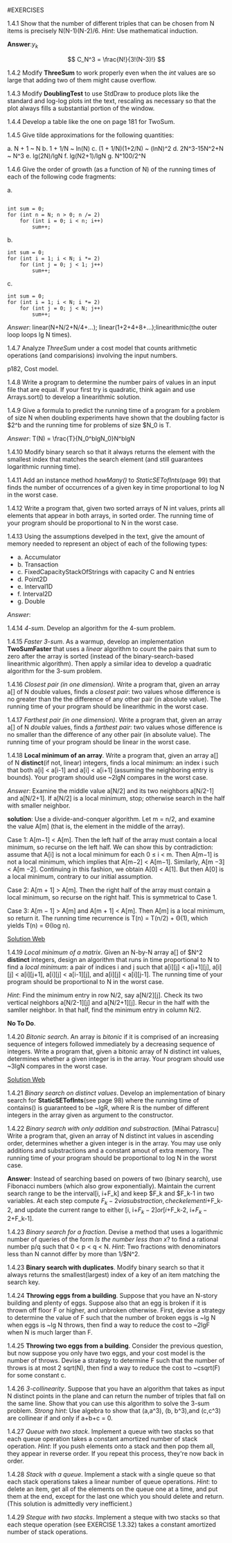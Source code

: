 #EXERCISES

1.4.1 Show that the number of different triples that can be chosen from N items is precisely N(N-1)(N-2)/6. *Hint*: Use mathematical induction.

**Answer**:$y_k$ 

$$ C_N^3 = \frac{N!}{3!(N-3)!} $$

1.4.2 Modify **ThreeSum** to work properly even when the *int* values are so large that adding two of them might cause overflow.

1.4.3 Modify **DoublingTest** to use StdDraw to produce plots like the standard and log-log plots int the text, rescaling as necessary so that the plot always fills a substantial portion of the window.

1.4.4 Develop a table like the one on page 181 for TwoSum.

1.4.5 Give tilde approximations for the following quantities:

a. N + 1 ~ N
b. 1 + 1/N ~ ln(N)
c. (1 + 1/N)(1+2/N) ~ (lnN)^2
d. 2N^3-15N^2+N ~ N^3
e. lg(2N)/lgN 
f. lg(N2+1)/lgN
g. N^100/2^N

1.4.6 Give the order of growth (as a function of N) of the running times of each of the following code fragments:

a.
```

int sum = 0;
for (int n = N; n > 0; n /= 2)
    for (int i = 0; i < n; i++)
        sum++;

```

b.
```
int sum = 0; 
for (int i = 1; i < N; i *= 2)
    for (int j = 0; j < 1; j++)
        sum++;

```
c.
```
int sum = 0; 
for (int i = 1; i < N; i *= 2)
    for (int j = 0; j < N; j++)
        sum++;
```
*Answer*: linear(N+N/2+N/4+...); linear(1+2+4+8+...);linearithmic(the outer loop loops lg N times).


1.4.7 Analyze *ThreeSum* under a cost model that counts arithmetic operations (and comparisions) involving the input numbers.

p182, Cost model.

1.4.8 Write a program to determine the number pairs of values in an input file that are equal. If your first try is quadratic, think again and use Arrays.sort() to develop a linearithmic solution.

1.4.9 Give a formula to predict the running time of a program for a problem of size N when doubling experiments have shown that the doubling factor is $2^b and the running time for problems of size $N_0 is T.

*Answer*: T(N) = \frac{T}{N_0^blgN_0}N^blgN

1.4.10 Modify binary search so that it always returns the element with the smallest index that matches the search element (and still guarantees logarithmic running time).

1.4.11 Add an instance method *howMany()* to *StaticSETofInts*(page 99) that finds the number of occurrences of a given key in time proportional to log N in the worst case.


1.4.12 Write a program that, given two sorted arrays of N int values, prints all elements that appear in both arrays, in sorted order. The running time of your program should be proportional to N in the worst case.

1.4.13 Using the assumptions develped in the text, give the amount of memory needed to represent an object of each of the following types:

- a. Accumulator
- b. Transaction
- c. FixedCapacityStackOfStrings with capacity C and N entries
- d. Point2D
- e. Interval1D
- f. Interval2D
- g. Double

*Answer*:


1.4.14 *4-sum*. Develop an algorithm for the 4-sum problem.

1.4.15 *Faster 3-sum*. As a warmup, develop an implementation **TwoSumFaster** that uses a *linear* algorithm to count the pairs that sum to zero after the array is sorted (instead of the binary-search-based linearithmic algorithm). Then apply a similar idea to develop a quadratic algorithm for the 3-sum problem.

1.4.16 *Closest pair (in one dimension).* Write a program that, given an array a[] of N double values, finds a *closest pair*: two values whose difference is no greater than the the difference of any other pair (in absolute value). The running time of your program should be linearithmic in the worst case.

1.4.17 *Farthest pair (in one dimension)*. Write a program that, given an array a[] of N *double* values, finds a *farthest pair*: two values whose difference is no smaller than the difference of any other pair (in absolute value). The running time of your program should be linear in the worst case.

1.4.18 **Local minimum of an array**. Write a program that, given an array a[] of N **distinct**(if not, linear) integers, finds a local minimum: an index i such that both a[i] < a[i-1] and a[i] < a[i+1] (assuming the neighboring entry is bounds). Your program should use ~2lgN compares in the worst case.

*Answer*: Examine the middle value a[N/2] and its two neighbors a[N/2-1] and a[N/2+1]. If a[N/2] is a local minimum, stop; otherwise search in the half with smaller neighbor.

**solution**:
Use a divide-and-conquer algorithm. Let m = n/2, and examine the value A[m] (that is, the element in the middle of the array).

Case 1: A[m−1] < A[m]. Then the left half of the array must contain a local minimum, so recurse on the left half. We can show this by contradiction: assume that A[i] is not a local minimum for each 0 ≤ i < m. Then A[m−1] is not a local minimum, which implies that A[m−2] < A[m−1]. Similarly, A[m −3] < A[m −2]. Continuing in this fashion, we obtain A[0] < A[1]. But then A[0] is a local minimum, contrary to our initial assumption.

Case 2: A[m + 1] > A[m]. Then the right half of the array must contain a local minimum, so recurse on the right half. This is symmetrical to Case 1.

Case 3: A[m − 1] > A[m] and A[m + 1] < A[m]. Then A[m] is a local minimum, so return it. The running time recurrence is T(n) = T(n/2) + Θ(1), which yields T(n) = Θ(log n).

[Solution Web](https://www.geeksforgeeks.org/find-local-minima-array/)

1.4.19 *Local minimum of a matrix*. Given an N-by-N array a[] of $N^2 **distinct** integers, design an algorithm that runs in time proportional to N to find a *local minimum*: a pair of indices i and j such that a[i][j] < a[i+1][j], a[i][j] < a[i][j+1], a[i][j] < a[i-1][j], and a[i][j] < a[i][j-1]. The running time of your program should be proportional to N in the worst case.

*Hint*: Find the minimum entry in row N/2, say a[N/2][j]. Check its two vertical neighbors a[N/2-1][j] and a[N/2+1][j]. Recur in the half with the samller neighbor. In that half, find the minimum entry in column N/2.


**No To Do**.

1.4.20 *Bitonic search*. An array is *bitonic* if it is comprised of an increasing sequence of integers followed immediately by a decreasing sequence of integers. Write a program that, given a bitonic array of N distinct int values, determines whether a given integer is in the array. Your program should use ~3lgN compares in the worst case.

[Solution Web](https://www.geeksforgeeks.org/find-element-bitonic-array/)

1.4.21 *Binary search on distinct values*. Develop an implementation of binary search for **StaticSETofInts**(see page 98) where the running time of contains() is guaranteed to be ~lgR, where R is the number of different integers in the array given as argument to the constructor.

1.4.22 *Binary search with only addition and substraction.* [Mihai Patrascu] Write a program that, given an array of N distinct int values in ascending order, determines whether a given integer is in the array. You may use only additions and substractions and a constant amout of extra memory. The running time of your program should be proportional to log N in the worst case.

**Answer**: Instead of searching based on powers of two (binary search), use Fibonacci numbers (which also grow exponentially). Maintain the current search range to be the interval[i, i+F_k] and keep $F_k and $F_k-1 in two variables. At each step compute $F_k-2 via substraction, check element i+$F_k-2, and update the current range to either [i, i+$F_k-2] or [i+$F_k-2, i+$F_k-2+$F_k-1].

1.4.23 *Binary search for a fraction*. Devise a method that uses a logarithmic number of queries of the form *Is the number less than x*? to find a rational number p/q such that 0 < p < q < N. *Hint*: Two fractions with denominators less than N cannot differ by more than 1/$N^2.


1.4.23 **Binary search with duplicates**. Modify binary search so that it always returns the smallest(largest) index of a key of an item matching the search key.

1.4.24 **Throwing eggs from a building**. Suppose that you have an N-story building and plenty of eggs. Suppose also that an egg is broken if it is thrown off floor F or higher, and unbroken otherwise. First, devise a strategy to determine the value of F such that the number of broken eggs is ~lg N when eggs is ~lg N throws, then find a way to reduce the cost to ~2lgF when N is much larger than F.

1.4.25 **Throwing two eggs from a building**. Consider the previous question, but now suppose you only have two eggs, and your cost model is the number of throws. Devise a strategy to determine F such that the number of throws is at most 2 sqrt(N), then find a way to reduce the cost to ~csqrt(F) for some constant c.

1.4.26 *3-collinearity*. Suppose that you have an algorithm that takes as input N distinct points in the plane and can return the number of triples that fall on the same line. Show that you can use this algorithm to solve the 3-sum problem. *Strong hint*: Use algebra to show that (a,a^3), (b, b^3),and (c,c^3) are collinear if and only if a+b+c = 0.

1.4.27 *Queue with two stack*. Implement a queue with two stacks so that each queue operation takes a constant amortized number of stack operation. *Hint*: If you push elements onto a stack and then pop them all, they appear in reverse order. If you repeat this process, they're now back in order.

1.4.28 *Stack with a queue*. Implement a stack with a single queue so that each stack operations takes a linear number of queue operations. *Hint*: to delete an item, get all of the elements on the queue one at a time, and put them at the end, except for the last one which you should delete and return. (This solution is admittedly very inefficient.)

1.4.29 *Steque with two stacks*. Implement a steque with two stacks so that each steque operation (see EXERCISE 1.3.32) takes a constant amortized number of stack operations.















